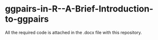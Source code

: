 # ggpairs-in-R--A-Brief-Introduction-to-ggpairs

All the required code is attached in the .docx file with this repository.
